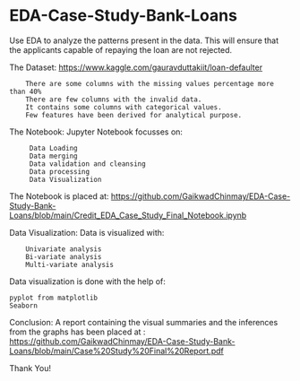 # EDA-Case-Study-Bank-Loans
Use EDA to analyze the patterns present in the data. This will ensure that the applicants capable of repaying the loan are not rejected.

The Dataset:
        https://www.kaggle.com/gauravduttakiit/loan-defaulter
        
        There are some columns with the missing values percentage more than 40%
        There are few columns with the invalid data.
        It contains some columns with categorical values.
        Few features have been derived for analytical purpose.
        
The Notebook:
   Jupyter Notebook focusses on:
         
         Data Loading
         Data merging
         Data validation and cleansing
         Data processing
         Data Visualization
   The Notebook is placed at: https://github.com/GaikwadChinmay/EDA-Case-Study-Bank-Loans/blob/main/Credit_EDA_Case_Study_Final_Notebook.ipynb
        
Data Visualization:
   Data is visualized with:
        
        Univariate analysis
        Bi-variate analysis
        Multi-variate analysis
        
   Data visualization is done with the help of:
   
    pyplot from matplotlib
    Seaborn
         
Conclusion:
        A report containing the visual summaries and the inferences from the graphs has been placed at : https://github.com/GaikwadChinmay/EDA-Case-Study-Bank-Loans/blob/main/Case%20Study%20Final%20Report.pdf
        
Thank You!
